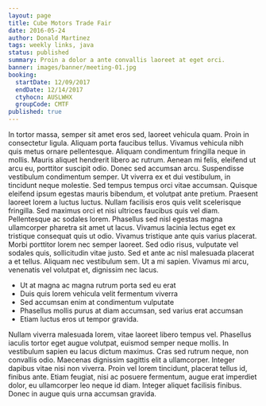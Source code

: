 ```yaml
---
layout: page
title: Cube Motors Trade Fair
date: 2016-05-24
author: Donald Martinez
tags: weekly links, java
status: published
summary: Proin a dolor a ante convallis laoreet at eget orci.
banner: images/banner/meeting-01.jpg
booking:
  startDate: 12/09/2017
  endDate: 12/14/2017
  ctyhocn: AUSLWHX
  groupCode: CMTF
published: true
---
```

In tortor massa, semper sit amet eros sed, laoreet vehicula quam. Proin in consectetur ligula. Aliquam porta faucibus tellus. Vivamus vehicula nibh quis metus ornare pellentesque. Aliquam condimentum fringilla neque in mollis. Mauris aliquet hendrerit libero ac rutrum. Aenean mi felis, eleifend ut arcu eu, porttitor suscipit odio. Donec sed accumsan arcu. Suspendisse vestibulum condimentum semper. Ut viverra ex et dui vestibulum, in tincidunt neque molestie. Sed tempus tempus orci vitae accumsan.
Quisque eleifend ipsum egestas mauris bibendum, et volutpat ante pretium. Praesent laoreet lorem a luctus luctus. Nullam facilisis eros quis velit scelerisque fringilla. Sed maximus orci et nisi ultrices faucibus quis vel diam. Pellentesque ac sodales lorem. Phasellus sed nisl egestas magna ullamcorper pharetra sit amet ut lacus. Vivamus lacinia lectus eget ex tristique consequat quis ut odio. Vivamus tristique ante quis varius placerat. Morbi porttitor lorem nec semper laoreet. Sed odio risus, vulputate vel sodales quis, sollicitudin vitae justo. Sed et ante ac nisl malesuada placerat a et tellus. Aliquam nec vestibulum sem. Ut a mi sapien. Vivamus mi arcu, venenatis vel volutpat et, dignissim nec lacus.

* Ut at magna ac magna rutrum porta sed eu erat
* Duis quis lorem vehicula velit fermentum viverra
* Sed accumsan enim at condimentum vulputate
* Phasellus mollis purus at diam accumsan, sed varius erat accumsan
* Etiam luctus eros ut tempor gravida.

Nullam viverra malesuada lorem, vitae laoreet libero tempus vel. Phasellus iaculis tortor eget augue volutpat, euismod semper neque mollis. In vestibulum sapien eu lacus dictum maximus. Cras sed rutrum neque, non convallis odio. Maecenas dignissim sagittis elit a ullamcorper. Integer dapibus vitae nisi non viverra. Proin vel lorem tincidunt, placerat tellus id, finibus ante. Etiam feugiat, nisi ac posuere fermentum, augue erat imperdiet dolor, eu ullamcorper leo neque id diam. Integer aliquet facilisis finibus. Donec in augue quis urna accumsan gravida.
